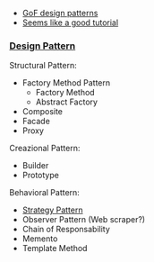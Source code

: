 - [GoF design patterns](https://en.wikipedia.org/wiki/Design_Patterns)
- [Seems like a good tutorial](https://youtu.be/v9ejT8FO-7I)

### [Design Pattern](https://en.wikipedia.org/wiki/Software_design_pattern)

Structural Pattern:
- Factory Method Pattern
  - Factory Method
  - Abstract Factory
- Composite
- Facade
- Proxy

Creazional Pattern:
- Builder
- Prototype

Behavioral Pattern:
- [Strategy Pattern](https://github.com/Jakkins/Java_for_newbie/tree/master/src/BehaviorORStrategyPattern)
- Observer Pattern (Web scraper?)
- Chain of Responsability
- Memento
- Template Method
